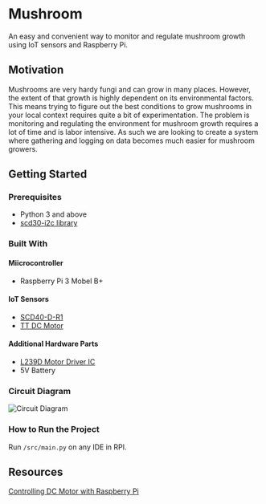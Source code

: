 # Mushroom
An easy and convenient way to monitor and regulate mushroom growth using IoT sensors and Raspberry Pi.

## Motivation
Mushrooms are very hardy fungi and can grow in many places. However, the extent of that growth is highly dependent on its environmental factors. This means trying to figure out the best conditions to grow mushrooms in your local context requires quite a bit of experimentation. The problem is monitoring and regulating the environment for mushroom growth requires a lot of time and is labor intensive. As such we are looking to create a system where gathering and logging on data becomes much easier for mushroom growers. 

## Getting Started

### Prerequisites
- Python 3 and above
- [scd30-i2c library](https://pypi.org/project/scd30-i2c/)

### Built With
#### Miicrocontroller
- Raspberry Pi 3 Mobel B+

#### IoT Sensors
- [SCD40-D-R1](https://sg.element14.com/sensirion/scd40-d-r1/gas-detection-sensor-co2-40000ppm/dp/3677905)
- [TT DC Motor](https://www.adafruit.com/product/3777)

#### Additional Hardware Parts
- [L239D Motor Driver IC](https://shopee.sg/L293D-L293-L293B-DIP-SOP-Push-Pull-Four-Channel-Stepper-Motor-Driver-IC-i.161496038.6002004709)
- 5V Battery 

### Circuit Diagram
![Circuit Diagram](/images/circuit_diagram.png)

### How to Run the Project
Run `/src/main.py` on any IDE in RPI.


## Resources
[Controlling DC Motor with Raspberry Pi](https://www.electronicshub.org/controlling-a-dc-motor-with-raspberry-pi/)